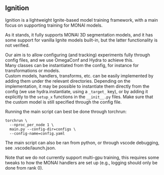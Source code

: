 ## Ignition
Ignition is a lightweight Ignite-based model training framework, with a main focus on supporting training for MONAI models.  



As it stands, it fully supports MONAI 3D segmentation models, and it has some support for vanilla Ignite models built-in, but the latter functionality is not verified.

Our aim is to allow configuring (and tracking) experiments fully through config files, and we use OmegaConf and Hydra to achieve this.  
Many classes can be instantiated from the config, for instance for transformations or models.  
Custom models, handlers, transforms, etc. can be easily implemented by adding them under the relevant directories. Depending on the implementation, it may be possible to instantiate them directly from the config (we use hydra.instantiate, using a `_target_` key), or by adding it explicitly to the `setup_x` functions in the `__init__.py` files. Make sure that the custom model is still specified through the config file.  

Running the main script can best be done through torchrun:
```
torchrun \
  --nproc_per_node 1 \
  main.py --config-dir=configs \
  --config-name=config.yaml

```

The main script can also be ran from python, or through vscode debugging, see .vscode/launch.json.

Note that we do not currently support multi-gpu training, this requires some tweaks to how the MONAI handlers are set up (e.g., logging should only be done from rank 0). 